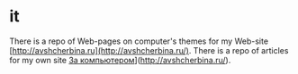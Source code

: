 # it

 There is a repo of Web-pages on computer's themes for my Web-site [http://avshcherbina.ru](http://avshcherbina.ru/).
 There is a repo of articles for my own site [За компьютером](http://avshcherbina.ru)](http://avshcherbina.ru/).
